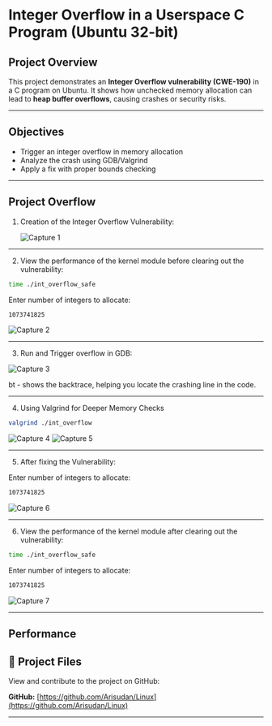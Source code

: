 
# Integer Overflow in a Userspace C Program (Ubuntu 32-bit)

## Project Overview

This project demonstrates an **Integer Overflow vulnerability (CWE-190)** in a C program on Ubuntu. It shows how unchecked memory allocation can lead to **heap buffer overflows**, causing crashes or security risks.

---

## Objectives

- Trigger an integer overflow in memory allocation
- Analyze the crash using GDB/Valgrind
- Apply a fix with proper bounds checking


---
## Project Overflow

1. Creation of the Integer Overflow Vulnerability:
   
   ![Capture 1](https://github.com/user-attachments/assets/0df43932-1811-42c1-bbce-fc66762d7742)

---

2. View the performance of the kernel module before clearing out the vulnerability:

```bash
time ./int_overflow_safe
```
Enter number of integers to allocate: 
```bash
1073741825
```
   ![Capture 2](https://github.com/user-attachments/assets/d847d8a6-5b0d-47a6-b585-f965d76a9528)

---

3. Run and Trigger overflow in GDB:

![Capture 3](https://github.com/user-attachments/assets/41a6cdad-5d66-4d66-8b85-7a70e2a718f1)

bt - shows the backtrace, helping you locate the crashing line in the code.

---

4. Using Valgrind for Deeper Memory Checks

```bash
valgrind ./int_overflow
```
![Capture 4](https://github.com/user-attachments/assets/2f96d9e0-ab98-41b6-8e51-88df8e4cd6d9)
![Capture 5](https://github.com/user-attachments/assets/e0080638-f35f-425a-a9b2-2dd02f00dc0d)

---

5. After fixing the Vulnerability:

 Enter number of integers to allocate: 
```bash
1073741825
```

![Capture 6](https://github.com/user-attachments/assets/3f2488f3-0d34-4667-8390-e3a26e5ee4a2)

---

6. View the performance of the kernel module after clearing out the vulnerability:
   
```bash
time ./int_overflow_safe
```
Enter number of integers to allocate: 
```bash
1073741825
```

![Capture 7](https://github.com/user-attachments/assets/b04852f0-142d-41e6-a640-7694e8ffbd64)

---

## Performance 
## 📁 Project Files

View and contribute to the project on GitHub:

**GitHub:** [https://github.com/Arisudan/Linux](https://github.com/Arisudan/Linux)

---
